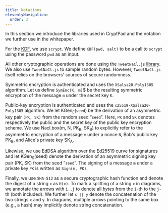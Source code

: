 ```yaml
---
title: Notations
eleventyNavigation:
  order: 3
---
```


In this section we introduce the libraries used in CryptPad and the notation we
further use in the whitepaper.

For the <abbr title="Key Derivation Function">KDF</abbr>, we use `scrypt`.
We define `KDF(pwd, salt)` to be a call to `scrypt` using the password `pwd` as
an input.

All other cryptographic operations are done using the `TweetNaCl.js`
[library](/review/libraries/).
We also use `TweetNaCl.js` to sample random bytes.
However, `TweetNaCl.js` itself relies on the browsers' sources of secure
randomness.

Symmetric encryption is authenticated and uses the `XSalsa20-Poly1305` algorithm.
Let us define `SymEnc(K, m)`$ be the resulting symmetric encryption of the
message `m` under the secret key `K`.

Public-key encryption is authenticated and uses
the `x25519-XSalsa20-Poly1305` algorithm.
We let KGen<sub>E</sub>(`seed`) be the derivation of an asymmetric key pair
`(PK, SK)` from the random seed “`seed`”.
Here, `PK` and `SK` denotes respectively the public and the secret key of the
public key encryption scheme.
We use Nacl.box(m, N, PK<sub>B</sub>, SK<sub>B</sub>) to explicitly refer to
the asymmetric encryption of a message `m` under a nonce `N`, Bob's
public key PK<sub>B</sub>, and Alice's private key SK<sub>A</sub>.

Likewise, we use EdDSA algorithm over the Ed25519 curve for signatures and let
KGen<sub>S</sub>(seed) denote the derivation of an asymmetric signing key pair
(PK, SK) from the seed “`seed`”.
The signing of a message `m` under a private key `PK` is written as `Sign(m,
PK)`.

Finally, we use `SHA-512` as a secure cryptographic hash function and denote the
digest of a string `x` as `H(x)`.
To mark a splitting of a string `x` in diagrams, we annotate the arrows with
`i..j` to denote all *bytes* from the `i`-th to
the `j`-th (both included).
We further let `x || y` denote the concatenation of the two strings `x` and `y`.
In diagrams, multiple arrows pointing to the same box (e.g., a hash) may
implicitly denote string concatenation.
